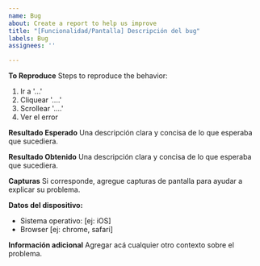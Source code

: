 ```yaml
---
name: Bug
about: Create a report to help us improve
title: "[Funcionalidad/Pantalla] Descripción del bug"
labels: Bug
assignees: ''

---
```


**To Reproduce**
Steps to reproduce the behavior:
1. Ir a '...'
2. Cliquear '....'
3. Scrollear '....'
4. Ver el error

**Resultado Esperado**
Una descripción clara y concisa de lo que esperaba que sucediera.

**Resultado Obtenido**
Una descripción clara y concisa de lo que esperaba que sucediera.

**Capturas**
Si corresponde, agregue capturas de pantalla para ayudar a explicar su problema.

**Datos del dispositivo:**
 - Sistema operativo: [ej: iOS]
 - Browser [ej: chrome, safari]

**Información adicional**
Agregar acá cualquier otro contexto sobre el problema.
